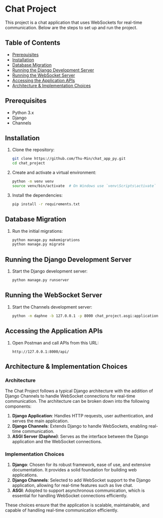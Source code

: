 # Chat Project

This project is a chat application that uses WebSockets for real-time communication. Below are the steps to set up and run the project.

## Table of Contents

- [Prerequisites](#prerequisites)
- [Installation](#installation)
- [Database Migration](#database-migration)
- [Running the Django Development Server](#running-the-django-development-server)
- [Running the WebSocket Server](#running-the-websocket-server)
- [Accessing the Application APIs](#accessing-the-application-apis)
- [Architecture & Implementation Choices](#architecture--implementation-choices)

## Prerequisites

- Python 3.x
- Django
- Channels

## Installation

1. Clone the repository:

   ```bash
   git clone https://github.com/Thu-Min/chat_app_py.git
   cd chat_project
   ```

2. Create and activate a virtual environment:

   ```bash
   python -m venv venv
   source venv/bin/activate  # On Windows use `venv\Scripts\activate`
   ```

3. Install the dependencies:

   ```bash
   pip install -r requirements.txt
   ```

## Database Migration

1. Run the initial migrations:

   ```bash
   python manage.py makemigrations
   python manage.py migrate
   ```

## Running the Django Development Server

1. Start the Django development server:

   ```bash
   python manage.py runserver
   ```

## Running the WebSocket Server

1. Start the Channels development server:

   ```bash
   python -m daphne -b 127.0.0.1 -p 8000 chat_project.asgi:application
   ```

## Accessing the Application APIs

1. Open Postman and call APIs from this URL:

   ```
   http://127.0.0.1:8000/api/
   ```

## Architecture & Implementation Choices

### Architecture

The Chat Project follows a typical Django architecture with the addition of Django Channels to handle WebSocket connections for real-time communication. The architecture can be broken down into the following components:

1. **Django Application**: Handles HTTP requests, user authentication, and serves the main application.
2. **Django Channels**: Extends Django to handle WebSockets, enabling real-time communication.
3. **ASGI Server (Daphne)**: Serves as the interface between the Django application and the WebSocket connections.

### Implementation Choices

1. **Django**: Chosen for its robust framework, ease of use, and extensive documentation. It provides a solid foundation for building web applications.
2. **Django Channels**: Selected to add WebSocket support to the Django application, allowing for real-time features such as live chat.
3. **ASGI**: Adopted to support asynchronous communication, which is essential for handling WebSocket connections efficiently.

These choices ensure that the application is scalable, maintainable, and capable of handling real-time communication efficiently.

